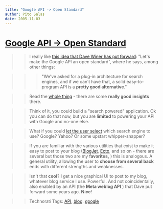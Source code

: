 ```yaml
---
title: "Google API -> Open Standard"
author: Pito Salas
date: 2005-11-03
---
```

# [Google API -> Open Standard](None)



>>

>> I really like [this idea that Dave Winer has put
forward](<http://www.clonethegoogleapi.com/>): "Let's make the Google API an
open standard", where he says, among other things:

>>

>>> "We've asked for a plug-in architecture for search engines, and if we
can't have that, a solid easy-to-program API is a **pretty good
alternative**."

>>

>> Read the [whole thing](<http://www.clonethegoogleapi.com/>) - there are
some **really good insights** there.

>>

>> Think of it, you could build a "search powered" application. Ok you can do
that now, but you are **limited** to powering your API with Google and no-one
else.

>>

>> What if you could [let the user select](<http://ecto.kung-foo.tv/>) which
search engine to use? Google? Yahoo? Or some upstart whipper-snapper?

>>

>> If you are familiar with the various utilities that exist to make it easy
to post to your blog ([BlogJet](<http://blogjet.com/>),
[Ecto](<http://ecto.kung-foo.tv/>), and so on - there are several but those
two are my **favorites,** ) this is analogous. A general utility, allowing the
user to **choose from several back** ends with different strengths and
weaknesses.

>>

>> Isn't that **cool**? I get a nice graphical UI to post to my blog, whatever
blog service I use. Powerful. And not coincidentally, also enabled by an API
(the **Meta weblog API** ) that Dave put forward some years ago. **Nice**!

>>

>> Technorati Tags: [API](<http://www.technorati.com/tag/API>),
[blog](<http://www.technorati.com/tag/blog>),
[google](<http://www.technorati.com/tag/google>)


